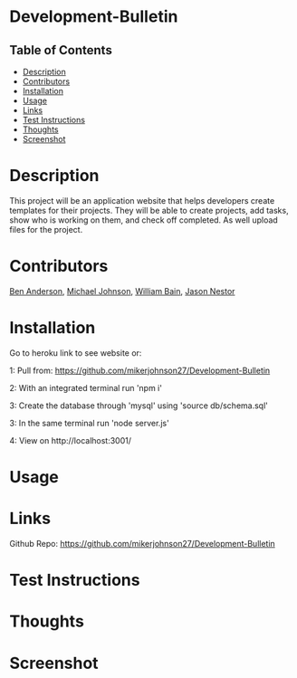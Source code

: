 # Development-Bulletin

## Table of Contents
- [Description](#description)
- [Contributors](#contributors)
- [Installation](#installation)
- [Usage](#usage)
- [Links](#links)
- [Test Instructions](#test_instructions)
- [Thoughts](#thoughts)
- [Screenshot](#screenshot)

# Description
This project will be an application website that helps developers create 
templates for their projects. They will be able to create projects, add tasks, show 
who is working on them, and check off completed. As well upload files for the 
project.

# Contributors
[Ben Anderson](https://github.com/Squid300), [Michael Johnson](https://github.com/mikerjohnson27), [William Bain](https://github.com/BillyBain), [Jason Nestor](https://github.com/Jay3172)

# Installation
Go to heroku link to see website or:

1: Pull from: https://github.com/mikerjohnson27/Development-Bulletin

2: With an integrated terminal run 'npm i' 

3: Create the database through 'mysql' using 'source db/schema.sql'

3: In the same terminal run 'node server.js'

4: View on http://localhost:3001/

# Usage


# Links
Github Repo: https://github.com/mikerjohnson27/Development-Bulletin

# Test Instructions


# Thoughts


# Screenshot
